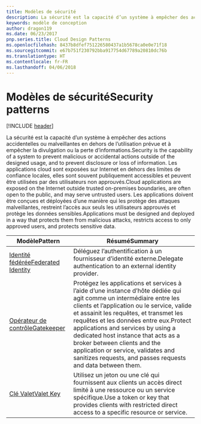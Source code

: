 ```yaml
---
title: Modèles de sécurité
description: La sécurité est la capacité d’un système à empêcher des actions accidentelles ou malveillantes en dehors de l’utilisation prévue et à empêcher la divulgation ou la perte d’informations. Les applications cloud sont exposées sur Internet en dehors des limites de confiance locales, elles sont souvent publiquement accessibles et peuvent être utilisées par des utilisateurs non approuvés. Les applications doivent être conçues et déployées d’une manière qui les protège des attaques malveillantes, restreint l’accès aux seuls les utilisateurs approuvés et protège les données sensibles.
keywords: modèle de conception
author: dragon119
ms.date: 06/23/2017
pnp.series.title: Cloud Design Patterns
ms.openlocfilehash: 8437b8dfef751226580437a1b5678ca0e0e71f18
ms.sourcegitcommit: e67b751f230792bba917754d67789a20810dc76b
ms.translationtype: HT
ms.contentlocale: fr-FR
ms.lasthandoff: 04/06/2018
---
```

# <a name="security-patterns"></a><span data-ttu-id="6e31c-106">Modèles de sécurité</span><span class="sxs-lookup"><span data-stu-id="6e31c-106">Security patterns</span></span>

[!INCLUDE [header](../../_includes/header.md)]

<span data-ttu-id="6e31c-107">La sécurité est la capacité d’un système à empêcher des actions accidentelles ou malveillantes en dehors de l’utilisation prévue et à empêcher la divulgation ou la perte d’informations.</span><span class="sxs-lookup"><span data-stu-id="6e31c-107">Security is the capability of a system to prevent malicious or accidental actions outside of the designed usage, and to prevent disclosure or loss of information.</span></span> <span data-ttu-id="6e31c-108">Les applications cloud sont exposées sur Internet en dehors des limites de confiance locales, elles sont souvent publiquement accessibles et peuvent être utilisées par des utilisateurs non approuvés.</span><span class="sxs-lookup"><span data-stu-id="6e31c-108">Cloud applications are exposed on the Internet outside trusted on-premises boundaries, are often open to the public, and may serve untrusted users.</span></span> <span data-ttu-id="6e31c-109">Les applications doivent être conçues et déployées d’une manière qui les protège des attaques malveillantes, restreint l’accès aux seuls les utilisateurs approuvés et protège les données sensibles.</span><span class="sxs-lookup"><span data-stu-id="6e31c-109">Applications must be designed and deployed in a way that protects them from malicious attacks, restricts access to only approved users, and protects sensitive data.</span></span>


|                    <span data-ttu-id="6e31c-110">Modèle</span><span class="sxs-lookup"><span data-stu-id="6e31c-110">Pattern</span></span>                     |                                                                                                         <span data-ttu-id="6e31c-111">Résumé</span><span class="sxs-lookup"><span data-stu-id="6e31c-111">Summary</span></span>                                                                                                         |
|------------------------------------------------|-------------------------------------------------------------------------------------------------------------------------------------------------------------------------------------------------------------------------|
| [<span data-ttu-id="6e31c-112">Identité fédérée</span><span class="sxs-lookup"><span data-stu-id="6e31c-112">Federated Identity</span></span>](../federated-identity.md) |                                                                                <span data-ttu-id="6e31c-113">Déléguez l’authentification à un fournisseur d’identité externe.</span><span class="sxs-lookup"><span data-stu-id="6e31c-113">Delegate authentication to an external identity provider.</span></span>                                                                                |
|         [<span data-ttu-id="6e31c-114">Opérateur de contrôle</span><span class="sxs-lookup"><span data-stu-id="6e31c-114">Gatekeeper</span></span>](../gatekeeper.md)         | <span data-ttu-id="6e31c-115">Protégez les applications et services à l’aide d’une instance d’hôte dédiée qui agit comme un intermédiaire entre les clients et l’application ou le service, valide et assainit les requêtes, et transmet les requêtes et les données entre eux.</span><span class="sxs-lookup"><span data-stu-id="6e31c-115">Protect applications and services by using a dedicated host instance that acts as a broker between clients and the application or service, validates and sanitizes requests, and passes requests and data between them.</span></span> |
|          [<span data-ttu-id="6e31c-116">Clé Valet</span><span class="sxs-lookup"><span data-stu-id="6e31c-116">Valet Key</span></span>](../valet-key.md)          |                                                        <span data-ttu-id="6e31c-117">Utilisez un jeton ou une clé qui fournissent aux clients un accès direct limité à une ressource ou un service spécifique.</span><span class="sxs-lookup"><span data-stu-id="6e31c-117">Use a token or key that provides clients with restricted direct access to a specific resource or service.</span></span>                                                        |

